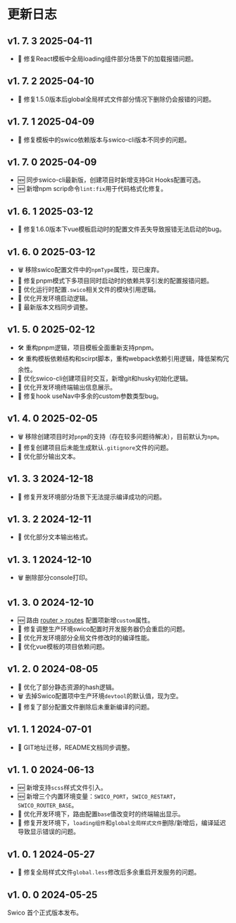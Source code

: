 

# 更新日志

[//]: # (- :lipstick: 优化)
[//]: # (- :new: 新增)
[//]: # (- :wrench: 修复)
[//]: # (:wastebasket:废弃/删除)
[//]: # (:hammer_and_wrench:重构)

## v1. 7. 3 <Badge type="info">2025-04-11</Badge>

- :wrench: 修复React模板中全局loading组件部分场景下的加载报错问题。

## v1. 7. 2 <Badge type="info">2025-04-10</Badge>

- :wrench: 修复1.5.0版本后global全局样式文件部分情况下删除仍会报错的问题。

## v1. 7. 1 <Badge type="info">2025-04-09</Badge>

- :wrench: 修复模板中的swico依赖版本与swico-cli版本不同步的问题。

## v1. 7. 0 <Badge type="info">2025-04-09</Badge>


- :new: 同步swico-cli最新版，创建项目时新增支持Git Hooks配置可选。
- :new: 新增npm scrip命令`lint:fix`用于代码格式化修复。


## v1. 6. 1 <Badge type="info">2025-03-12</Badge>


- :wrench: 修复1.6.0版本下vue模板启动时的配置文件丢失导致报错无法启动的bug。


## v1. 6. 0 <Badge type="info">2025-03-12</Badge>

- :wastebasket: 移除swico配置文件中的`npmType`属性，现已废弃。
- :wrench: 修复pnpm模式下多项目同时启动时的依赖共享引发的配置报错问题。
- :lipstick: 优化运行时配置`.swico`相关文件的模块引用逻辑。
- :lipstick: 优化开发环境启动逻辑。
- :lipstick: 最新版本文档同步调整。



## v1. 5. 0 <Badge type="info">2025-02-12</Badge>

- :hammer_and_wrench: 重构pnpm逻辑，项目模板全面重新支持pnpm。
- :hammer_and_wrench: 重构模板依赖结构和scirpt脚本，重构webpack依赖引用逻辑，降低架构冗余性。
- :lipstick: 优化swico-cli创建项目时交互，新增git和husky初始化逻辑。
- :lipstick: 优化开发环境终端输出信息展示。
- :wrench: 修复hook useNav中多余的custom参数类型bug。

## v1. 4. 0 <Badge type="info">2025-02-05</Badge>

- :wastebasket: 移除创建项目时对`pnpm`的支持（存在较多问题待解决），目前默认为`npm`。
- :wrench: 修复创建项目后未能生成默认`.gitignore`文件的问题。
- :lipstick: 优化部分输出文本。

## v1. 3. 3 <Badge type="info">2024-12-18</Badge>

- :wrench: 修复开发环境部分场景下无法提示编译成功的问题。

## v1. 3. 2 <Badge type="info">2024-12-11</Badge>

- :lipstick: 优化部分文本输出格式。

## v1. 3. 1 <Badge type="info">2024-12-10</Badge>

- :wastebasket: 删除部分console打印。

## v1. 3. 0 <Badge type="info">2024-12-10</Badge>

- :new: 路由 [router > routes] 配置项新增`custom`属性。
- :wrench: 修复调整生产环境swico配置时开发服务器仍会重启的问题。
- :lipstick: 优化开发环境部分全局文件修改时的编译性能。
- :lipstick: 优化vue模板的项目依赖问题。



## v1. 2. 0 <Badge type="info">2024-08-05</Badge>

- :lipstick: 优化了部分静态资源的hash逻辑。
- :wastebasket: 去掉Swico配置项中生产环境`devtool`的默认值，现为空。
- :wrench: 修复了部分配置文件删除后未重新编译的问题。


## v1. 1. 1 <Badge type="info">2024-07-01</Badge>

- :lipstick: GIT地址迁移，README文档同步调整。

## v1. 1. 0 <Badge type="info">2024-06-13</Badge>

- :new: 新增支持`scss`样式文件引入。
- :new: 新增三个内置环境变量：`SWICO_PORT`，`SWICO_RESTART`，`SWICO_ROUTER_BASE`。
- :lipstick: 优化开发环境下，路由配置`base`值改变时的终端输出显示。
- :wrench: 修复开发环境下，`loading组件`和`global全局样式文件`删除/新增后，编译延迟导致显示错误的问题。

## v1. 0. 1 <Badge type="info">2024-05-27</Badge>

- :wrench: 修复全局样式文件`global.less`修改后多余重启开发服务的问题。

## v1. 0. 0 <Badge type="info">2024-05-25</Badge>


Swico 首个正式版本发布。


[router > routes]:/router.html#routes